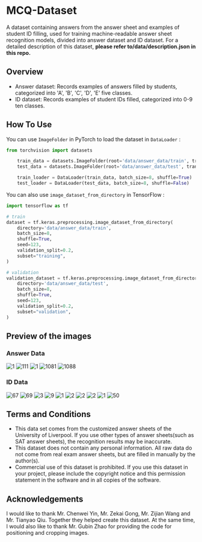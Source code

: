 # MCQ-Dataset
A dataset containing answers from the answer sheet and examples of student ID filling, used for training machine-readable answer sheet recognition models, divided into answer dataset and ID dataset. For a detailed description of this dataset, **please refer to/data/description.json in this repo.**

## Overview

- Answer dataset: Records examples of answers filled by students, categorized into 'A', 'B', 'C', 'D', 'E' five classes.
- ID dataset: Records examples of student IDs filled, categorized into 0-9 ten classes.

## How To Use

You can use `ImageFolder` in PyTorch to load the dataset in `DataLoader` :

```python
from torchvision import datasets

    train_data = datasets.ImageFolder(root='data/answer_data/train', transform=transform)
    test_data = datasets.ImageFolder(root='data/answer_data/test', transform=transform)

    train_loader = DataLoader(train_data, batch_size=8, shuffle=True)
    test_loader = DataLoader(test_data, batch_size=8, shuffle=False)
```

You can also use `image_dataset_from_directory` in TensorFlow :

```python
import tensorflow as tf

# train
dataset = tf.keras.preprocessing.image_dataset_from_directory(
    directory='data/answer_data/train',  
    batch_size=8,  
    shuffle=True, 
    seed=123, 
    validation_split=0.2, 
    subset="training",  
)

# validation
validation_dataset = tf.keras.preprocessing.image_dataset_from_directory(
    directory='data/answer_data/test',
    batch_size=8,
    shuffle=True,
    seed=123,
    validation_split=0.2,
    subset="validation",
)

```
## Preview of the images

### Answer Data
![1](https://github.com/NomotoK/MCQ-Dataset/assets/99944622/b6e374fc-174e-4e96-8ef0-1118e0254be3)
![111](https://github.com/NomotoK/MCQ-Dataset/assets/99944622/d7df0d34-ebe7-49d3-8ebe-93e726e56b6f)
![1](https://github.com/NomotoK/MCQ-Dataset/assets/99944622/46b57a23-7648-44a6-ab65-408767bd3538)
![1081](https://github.com/NomotoK/MCQ-Dataset/assets/99944622/993cbf01-d8a5-4280-ac54-1501be0703ab)
![1088](https://github.com/NomotoK/MCQ-Dataset/assets/99944622/a6252b05-5074-4cfb-8e5f-7114c4997ce7)

### ID Data
![67](https://github.com/NomotoK/MCQ-Dataset/assets/99944622/024ec8f1-2278-4bc3-ad3c-68ba938efa8d)
![69](https://github.com/NomotoK/MCQ-Dataset/assets/99944622/435f712d-ad5f-4002-ae4e-b481297c8f4f)
![3](https://github.com/NomotoK/MCQ-Dataset/assets/99944622/7bd32471-c683-4dd2-aa0d-c5aefc3c53d4)
![9](https://github.com/NomotoK/MCQ-Dataset/assets/99944622/9016d359-01bf-460d-a913-2d3a6ced53b0)
![1](https://github.com/NomotoK/MCQ-Dataset/assets/99944622/86a96251-77c9-49e2-bbb8-be8efc96bb99)
![2](https://github.com/NomotoK/MCQ-Dataset/assets/99944622/b367a5ab-0cbc-41a5-845c-ed293cd961dc)
![2](https://github.com/NomotoK/MCQ-Dataset/assets/99944622/49a1648b-3a69-4ca9-ae2a-03c1093ed9a8)
![2](https://github.com/NomotoK/MCQ-Dataset/assets/99944622/e0ee0df2-fdc9-4895-a9dd-ad5112843565)
![1](https://github.com/NomotoK/MCQ-Dataset/assets/99944622/f54fcca9-afb7-4fbd-8fdb-d8fae650d11f)
![50](https://github.com/NomotoK/MCQ-Dataset/assets/99944622/1005f5b9-6d7d-4bc1-be58-a262cfdefb51)



## Terms and Conditions
- This data set comes from the customized answer sheets of the University of Liverpool. If you use other types of answer sheets(such as SAT answer sheets), the recognition results may be inaccurate.
- This dataset does not contain any personal information. All raw data do not come from real exam answer sheets, but are filled in manually by the author(s).
- Commercial use of this dataset is prohibited. If you use this dataset in your project, please include the copyright notice and this permission statement in the software and in all copies of the software.

## Acknowledgements
I would like to thank Mr. Chenwei Yin, Mr. Zekai Gong, Mr. Zijian Wang and Mr. Tianyao Qiu. Together they helped create this dataset. At the same time, I would also like to thank Mr. Gubin Zhao for providing the code for positioning and cropping images.
